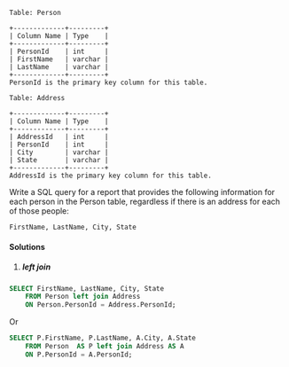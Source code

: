 ```
Table: Person

+-------------+---------+
| Column Name | Type    |
+-------------+---------+
| PersonId    | int     |
| FirstName   | varchar |
| LastName    | varchar |
+-------------+---------+
PersonId is the primary key column for this table.

Table: Address

+-------------+---------+
| Column Name | Type    |
+-------------+---------+
| AddressId   | int     |
| PersonId    | int     |
| City        | varchar |
| State       | varchar |
+-------------+---------+
AddressId is the primary key column for this table.
```

 

Write a SQL query for a report that provides the following information for each person in the Person table, regardless if there is an address for each of those people:

```
FirstName, LastName, City, State
```


#### Solutions

1. ##### left join

```sql
SELECT FirstName, LastName, City, State
    FROM Person left join Address
    ON Person.PersonId = Address.PersonId;
```

Or

```sql
SELECT P.FirstName, P.LastName, A.City, A.State
    FROM Person  AS P left join Address AS A
    ON P.PersonId = A.PersonId;
```
